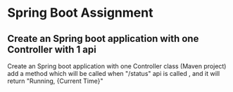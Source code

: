 # Spring Boot Assignment
## Create an Spring boot application with one Controller with 1 api
Create an Spring boot application with one Controller class (Maven project)
add a method which will be called when "/status" api is called , and it will return "Running, {Current Time}"
